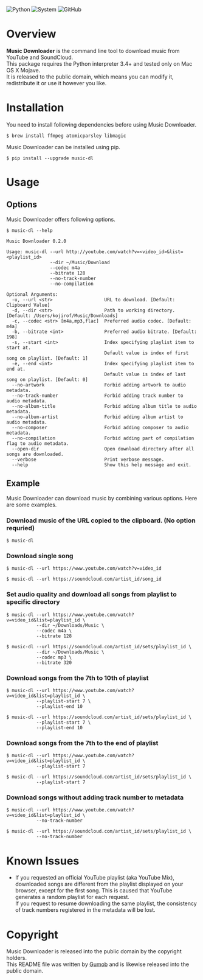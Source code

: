 
![Python](https://img.shields.io/badge/Python-3.4%20%7C%203.5%20%7C%203.6-blue.svg)
![System](https://img.shields.io/badge/System-Mac%20OS%20X-brightgreen.svg)
![GitHub](https://img.shields.io/github/license/mashape/apistatus.svg)

# Overview

**Music Downloader** is the command line tool to download music from YouTube and SoundCloud.<br/>
This package requires the Python interpreter 3.4+ and tested only on Mac OS X Mojave.<br/>
It is released to the public domain, which means you can modify it, redistribute it or use it however you like.



# Installation

You need to install following dependencies before using Music Downloader.

```
$ brew install ffmpeg atomicparsley libmagic
```

Music Downloader can be installed using pip.

```
$ pip install --upgrade music-dl
```




# Usage

## Options

Music Downloader offers following options.

```
$ music-dl --help

Music Downloader 0.2.0

Usage: music-dl --url http://youtube.com/watch?v=<video_id>&list=<playlist_id>
                --dir ~/Music/Download
                --codec m4a
                --bitrate 128
                --no-track-number
                --no-compilation

Optional Arguments:
  -u, --url <str>                   URL to download. [Default: Clipboard Value]
  -d, --dir <str>                   Path to working directory. [Default: /Users/kojirof/Music/Downloads]
  -c, --codec <str> [m4a,mp3,flac]  Preferred audio codec. [Default: m4a]
  -b, --bitrate <int>               Preferred audio bitrate. [Default: 198]
  -s, --start <int>                 Index specifying playlist item to start at.
                                    Default value is index of first song on playlist. [Default: 1]
  -e, --end <int>                   Index specifying playlist item to end at.
                                    Default value is index of last song on playlist. [Default: 0]
  --no-artwork                      Forbid adding artwork to audio metadata.
  --no-track-number                 Forbid adding track number to audio metadata.
  --no-album-title                  Forbid adding album title to audio metadata.
  --no-album-artist                 Forbid adding album artist to audio metadata.
  --no-composer                     Forbid adding composer to audio metadata.
  --no-compilation                  Forbid adding part of compilation flag to audio metadata.
  --open-dir                        Open download directory after all songs are downloaded.
  --verbose                         Print verbose message.
  --help                            Show this help message and exit.

```


## Example

Music Downloader can download music by combining various options. Here are some examples.

### Download music of the URL copied to the clipboard. (No option requried)

```
$ music-dl
```

### Download single song

```
$ music-dl --url https://www.youtube.com/watch?v=video_id

$ music-dl --url https://soundcloud.com/artist_id/song_id
```

### Set audio quality and download all songs from playlist to specific directory

```
$ music-dl --url https://www.youtube.com/watch?v=video_id&list=playlist_id \
           --dir ~/Downloads/Music \
           --codec m4a \
           --bitrate 128

$ music-dl --url https://soundcloud.com/artist_id/sets/playlist_id \
           --dir ~/Downloads/Music \
           --codec mp3 \
           --bitrate 320
```

### Download songs from the 7th to 10th of playlist

```
$ music-dl --url https://www.youtube.com/watch?v=video_id&list=playlist_id \
           --playlist-start 7 \
           --playlist-end 10

$ music-dl --url https://soundcloud.com/artist_id/sets/playlist_id \
           --playlist-start 7 \
           --playlist-end 10
```

### Download songs from the 7th to the end of playlist

```
$ music-dl --url https://www.youtube.com/watch?v=video_id&list=playlist_id \
           --playlist-start 7

$ music-dl --url https://soundcloud.com/artist_id/sets/playlist_id \
           --playlist-start 7
```

### Download songs without adding track number to metadata

```
$ music-dl --url https://www.youtube.com/watch?v=video_id&list=playlist_id \
           --no-track-number

$ music-dl --url https://soundcloud.com/artist_id/sets/playlist_id \
           --no-track-number
```





# Known Issues

- If you requested an official YouTube playlist (aka YouTube Mix), downloaded songs are different from the playlist displayed on your browser, except for the first song. This is caused that YouTube generates a random playlist for each request.<br>
If you request to resume downloading the same playlist, the consistency of track numbers registered in the metadata will be lost.



# Copyright

Music Downloader is released into the public domain by the copyright holders.<br/>
This README file was written by [Gumob](https://github.com/gumob) and is likewise released into the public domain.
